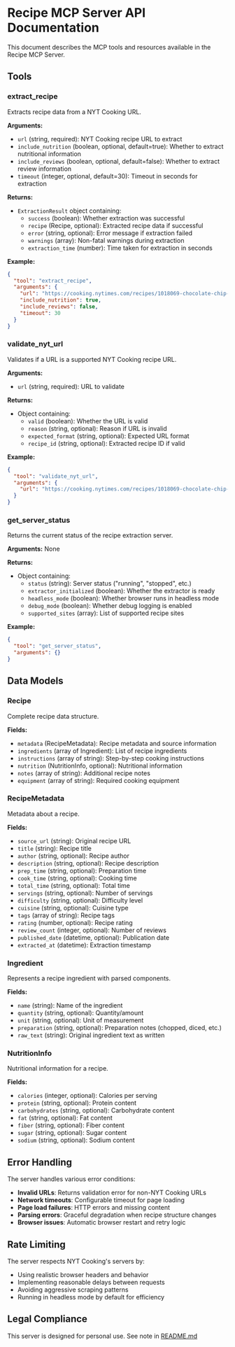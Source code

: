 # Recipe MCP Server API Documentation

This document describes the MCP tools and resources available in the Recipe MCP Server.

## Tools

### extract_recipe

Extracts recipe data from a NYT Cooking URL.

**Arguments:**
- `url` (string, required): NYT Cooking recipe URL to extract
- `include_nutrition` (boolean, optional, default=true): Whether to extract nutritional information
- `include_reviews` (boolean, optional, default=false): Whether to extract review information  
- `timeout` (integer, optional, default=30): Timeout in seconds for extraction

**Returns:**
- `ExtractionResult` object containing:
  - `success` (boolean): Whether extraction was successful
  - `recipe` (Recipe, optional): Extracted recipe data if successful
  - `error` (string, optional): Error message if extraction failed
  - `warnings` (array): Non-fatal warnings during extraction
  - `extraction_time` (number): Time taken for extraction in seconds

**Example:**
```json
{
  "tool": "extract_recipe",
  "arguments": {
    "url": "https://cooking.nytimes.com/recipes/1018069-chocolate-chip-cookies",
    "include_nutrition": true,
    "include_reviews": false,
    "timeout": 30
  }
}
```

### validate_nyt_url

Validates if a URL is a supported NYT Cooking recipe URL.

**Arguments:**
- `url` (string, required): URL to validate

**Returns:**
- Object containing:
  - `valid` (boolean): Whether the URL is valid
  - `reason` (string, optional): Reason if URL is invalid
  - `expected_format` (string, optional): Expected URL format
  - `recipe_id` (string, optional): Extracted recipe ID if valid

**Example:**
```json
{
  "tool": "validate_nyt_url", 
  "arguments": {
    "url": "https://cooking.nytimes.com/recipes/1018069-chocolate-chip-cookies"
  }
}
```

### get_server_status

Returns the current status of the recipe extraction server.

**Arguments:** None

**Returns:**
- Object containing:
  - `status` (string): Server status ("running", "stopped", etc.)
  - `extractor_initialized` (boolean): Whether the extractor is ready
  - `headless_mode` (boolean): Whether browser runs in headless mode
  - `debug_mode` (boolean): Whether debug logging is enabled
  - `supported_sites` (array): List of supported recipe sites

**Example:**
```json
{
  "tool": "get_server_status",
  "arguments": {}
}
```

## Data Models

### Recipe

Complete recipe data structure.

**Fields:**
- `metadata` (RecipeMetadata): Recipe metadata and source information
- `ingredients` (array of Ingredient): List of recipe ingredients
- `instructions` (array of string): Step-by-step cooking instructions
- `nutrition` (NutritionInfo, optional): Nutritional information
- `notes` (array of string): Additional recipe notes
- `equipment` (array of string): Required cooking equipment

### RecipeMetadata

Metadata about a recipe.

**Fields:**
- `source_url` (string): Original recipe URL
- `title` (string): Recipe title
- `author` (string, optional): Recipe author
- `description` (string, optional): Recipe description
- `prep_time` (string, optional): Preparation time
- `cook_time` (string, optional): Cooking time
- `total_time` (string, optional): Total time
- `servings` (string, optional): Number of servings
- `difficulty` (string, optional): Difficulty level
- `cuisine` (string, optional): Cuisine type
- `tags` (array of string): Recipe tags
- `rating` (number, optional): Recipe rating
- `review_count` (integer, optional): Number of reviews
- `published_date` (datetime, optional): Publication date
- `extracted_at` (datetime): Extraction timestamp

### Ingredient

Represents a recipe ingredient with parsed components.

**Fields:**
- `name` (string): Name of the ingredient
- `quantity` (string, optional): Quantity/amount
- `unit` (string, optional): Unit of measurement
- `preparation` (string, optional): Preparation notes (chopped, diced, etc.)
- `raw_text` (string): Original ingredient text as written

### NutritionInfo

Nutritional information for a recipe.

**Fields:**
- `calories` (integer, optional): Calories per serving
- `protein` (string, optional): Protein content
- `carbohydrates` (string, optional): Carbohydrate content
- `fat` (string, optional): Fat content
- `fiber` (string, optional): Fiber content
- `sugar` (string, optional): Sugar content
- `sodium` (string, optional): Sodium content

## Error Handling

The server handles various error conditions:

- **Invalid URLs**: Returns validation error for non-NYT Cooking URLs
- **Network timeouts**: Configurable timeout for page loading
- **Page load failures**: HTTP errors and missing content
- **Parsing errors**: Graceful degradation when recipe structure changes
- **Browser issues**: Automatic browser restart and retry logic

## Rate Limiting

The server respects NYT Cooking's servers by:
- Using realistic browser headers and behavior
- Implementing reasonable delays between requests
- Avoiding aggressive scraping patterns
- Running in headless mode by default for efficiency

## Legal Compliance

This server is designed for personal use. See note in [README.md](../README.md)
